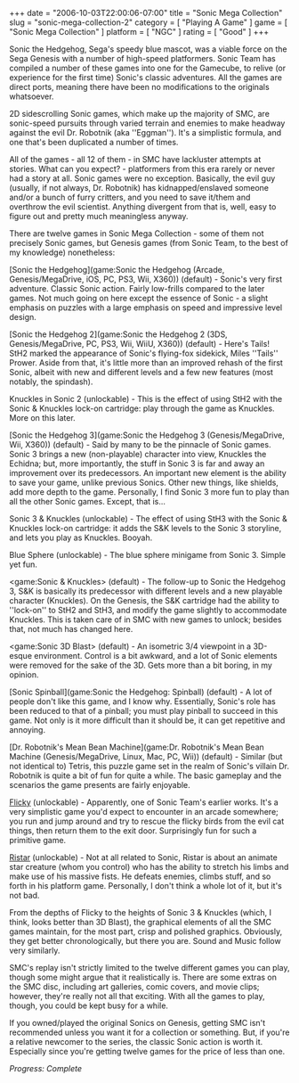 +++
date = "2006-10-03T22:00:06-07:00"
title = "Sonic Mega Collection"
slug = "sonic-mega-collection-2"
category = [ "Playing A Game" ]
game = [ "Sonic Mega Collection" ]
platform = [ "NGC" ]
rating = [ "Good" ]
+++

Sonic the Hedgehog, Sega's speedy blue mascot, was a viable force on the Sega Genesis with a number of high-speed platformers. Sonic Team has compiled a number of these games into one for the Gamecube, to relive (or experience for the first time) Sonic's classic adventures. All the games are direct ports, meaning there have been no modifications to the originals whatsoever.

2D sidescrolling Sonic games, which make up the majority of SMC, are sonic-speed pursuits through varied terrain and enemies to make headway against the evil Dr. Robotnik (aka ''Eggman''). It's a simplistic formula, and one that's been duplicated a number of times.

All of the games - all 12 of them - in SMC have lackluster attempts at stories. What can you expect? - platformers from this era rarely or never had a story at all. Sonic games were no exception. Basically, the evil guy (usually, if not always, Dr. Robotnik) has kidnapped/enslaved someone and/or a bunch of furry critters, and you need to save it/them and overthrow the evil scientist. Anything divergent from that is, well, easy to figure out and pretty much meaningless anyway.

There are twelve games in Sonic Mega Collection - some of them not precisely Sonic games, but Genesis games (from Sonic Team, to the best of my knowledge) nonetheless:

[Sonic the Hedgehog](game:Sonic the Hedgehog (Arcade, Genesis/MegaDrive, iOS, PC, PS3, Wii, X360)) (default) - Sonic's very first adventure. Classic Sonic action. Fairly low-frills compared to the later games. Not much going on here except the essence of Sonic - a slight emphasis on puzzles with a large emphasis on speed and impressive level design.

[Sonic the Hedgehog 2](game:Sonic the Hedgehog 2 (3DS, Genesis/MegaDrive, PC, PS3, Wii, WiiU, X360)) (default) - Here's Tails! StH2 marked the appearance of Sonic's flying-fox sidekick, Miles ''Tails'' Prower. Aside from that, it's little more than an improved rehash of the first Sonic, albeit with new and different levels and a few new features (most notably, the spindash).

Knuckles in Sonic 2 (unlockable) - This is the effect of using StH2 with the Sonic & Knuckles lock-on cartridge: play through the game as Knuckles. More on this later.

[Sonic the Hedgehog 3](game:Sonic the Hedgehog 3 (Genesis/MegaDrive, Wii, X360)) (default) - Said by many to be the pinnacle of Sonic games. Sonic 3 brings a new (non-playable) character into view, Knuckles the Echidna; but, more importantly, the stuff in Sonic 3 is far and away an improvement over its predecessors. An important new element is the ability to save your game, unlike previous Sonics. Other new things, like shields, add more depth to the game. Personally, I find Sonic 3 more fun to play than all the other Sonic games. Except, that is...

Sonic 3 & Knuckles (unlockable) - The effect of using StH3 with the Sonic & Knuckles lock-on cartridge: it adds the S&K levels to the Sonic 3 storyline, and lets you play as Knuckles. Booyah.

Blue Sphere (unlockable) - The blue sphere minigame from Sonic 3. Simple yet fun.

<game:Sonic & Knuckles> (default) - The follow-up to Sonic the Hedgehog 3, S&K is basically its predecessor with different levels and a new playable character (Knuckles). On the Genesis, the S&K cartridge had the ability to ''lock-on'' to StH2 and StH3, and modify the game slightly to accommodate Knuckles. This is taken care of in SMC with new games to unlock; besides that, not much has changed here.

<game:Sonic 3D Blast> (default) - An isometric 3/4 viewpoint in a 3D-esque environment. Control is a bit awkward, and a lot of Sonic elements were removed for the sake of the 3D. Gets more than a bit boring, in my opinion.

[Sonic Spinball](game:Sonic the Hedgehog: Spinball) (default) - A lot of people don't like this game, and I know why. Essentially, Sonic's role has been reduced to that of a pinball; you must play pinball to succeed in this game. Not only is it more difficult than it should be, it can get repetitive and annoying.

[Dr. Robotnik's Mean Bean Machine](game:Dr. Robotnik's Mean Bean Machine (Genesis/MegaDrive, Linux, Mac, PC, Wii)) (default) - Similar (but not identical to) Tetris, this puzzle game set in the realm of Sonic's villain Dr. Robotnik is quite a bit of fun for quite a while. The basic gameplay and the scenarios the game presents are fairly enjoyable.

[Flicky](game:Flicky (1990)) (unlockable) - Apparently, one of Sonic Team's earlier works. It's a very simplistic game you'd expect to encounter in an arcade somewhere; you run and jump around and try to rescue the flicky birds from the evil cat things, then return them to the exit door. Surprisingly fun for such a primitive game.

[Ristar](game:Ristar (Android, Genesis/MegaDrive, Linux, Mac, PC, Wii)) (unlockable) - Not at all related to Sonic, Ristar is about an animate star creature (whom you control) who has the ability to stretch his limbs and make use of his massive fists. He defeats enemies, climbs stuff, and so forth in his platform game. Personally, I don't think a whole lot of it, but it's not bad.

From the depths of Flicky to the heights of Sonic 3 & Knuckles (which, I think, looks better than 3D Blast), the graphical elements of all the SMC games maintain, for the most part, crisp and polished graphics. Obviously, they get better chronologically, but there you are. Sound and Music follow very similarly.

SMC's replay isn't strictly limited to the twelve different games you can play, though some might argue that it realistically is. There are some extras on the SMC disc, including art galleries, comic covers, and movie clips; however, they're really not all that exciting. With all the games to play, though, you could be kept busy for a while.

If you owned/played the original Sonics on Genesis, getting SMC isn't recommended unless you want it for a collection or something. But, if you're a relative newcomer to the series, the classic Sonic action is worth it. Especially since you're getting twelve games for the price of less than one.

<i>Progress: Complete</i>
